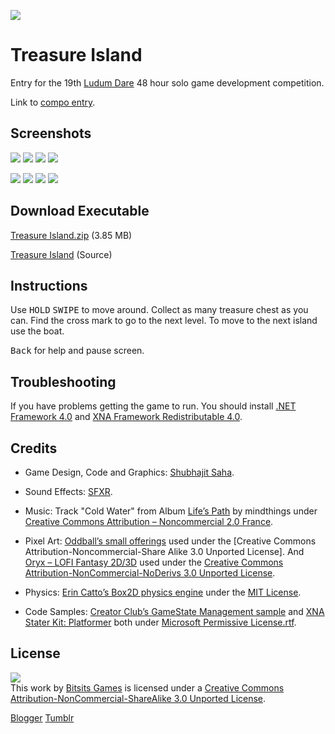 ![](https://github.com/Bitsits/Treasure-Island-Assets/raw/master/Windows%20Phone%20App/Treasure%20Island%20Mobile%20Small.png)

Treasure Island
===
Entry for the 19th [Ludum Dare] 48 hour solo game development competition.

Link to [compo entry].

Screenshots
---
![](https://github.com/Bitsits/Treasure-Island-Assets/raw/master/Windows%20Phone%20App/Treasure%20Island%20Screenshot%201.png)
![](https://github.com/Bitsits/Treasure-Island-Assets/raw/master/Windows%20Phone%20App/Treasure%20Island%20Screenshot%202.png)
![](https://github.com/Bitsits/Treasure-Island-Assets/raw/master/Windows%20Phone%20App/Treasure%20Island%20Screenshot%203.png)
![](https://github.com/Bitsits/Treasure-Island-Assets/raw/master/Windows%20Phone%20App/Treasure%20Island%20Screenshot%204.png)

![](https://github.com/Bitsits/Treasure-Island-Assets/raw/master/Windows%20Phone%20App/Treasure%20Island%20Screenshot%205.png)
![](https://github.com/Bitsits/Treasure-Island-Assets/raw/master/Windows%20Phone%20App/Treasure%20Island%20Screenshot%206.png)
![](https://github.com/Bitsits/Treasure-Island-Assets/raw/master/Windows%20Phone%20App/Treasure%20Island%20Screenshot%207.png)
![](https://github.com/Bitsits/Treasure-Island-Assets/raw/master/Windows%20Phone%20App/Treasure%20Island%20Screenshot%208.png)

Download Executable
---
[Treasure Island.zip][zip] (3.85 MB)

[Treasure Island][source] (Source)

Instructions
---
Use <kbd>HOLD</kbd> <kbd>SWIPE</kbd> to move around. Collect as many treasure chest as you can. Find the cross mark to go to the next level. To move to the next island use the boat.

<kbd>Back</kbd> for help and pause screen.

Troubleshooting
---
If you have problems getting the game to run. You should install [.NET Framework 4.0] and [XNA Framework Redistributable 4.0].

Credits
---
- Game Design, Code and Graphics: [Shubhajit Saha].

- Sound Effects: [SFXR](http://www.drpetter.se/project_sfxr.html).

- Music: Track "Cold Water" from Album [Life’s Path](http://www.jamendo.com/en/album/4219) by mindthings under [Creative Commons Attribution – Noncommercial 2.0 France].

- Pixel Art: [Oddball’s small offerings](http://forums.tigsource.com/index.php?topic=8834.0) used under the [Creative Commons Attribution-Noncommercial-Share Alike 3.0 Unported License]. And [Oryx – LOFI Fantasy 2D/3D](http://forums.tigsource.com/index.php?topic=8970.0) used under the [Creative Commons Attribution-NonCommercial-NoDerivs 3.0 Unported License].

- Physics: [Erin Catto’s Box2D physics engine](http://www.box2d.org/) under the [MIT License].

- Code Samples: [Creator Club’s GameState Management sample] and [XNA Stater Kit: Platformer] both under [Microsoft Permissive License.rtf].

License
---
[![](https://github.com/Bitsits/Treasure-Island-Assets/raw/master/Blog/cc.png)][Creative Commons Attribution-NonCommercial-ShareAlike 3.0 Unported License]  
This work by [Bitsits Games] is licensed under a [Creative Commons Attribution-NonCommercial-ShareAlike 3.0 Unported License].

[.NET Framework 4.0]: http://www.microsoft.com/en-in/download/details.aspx?id=17718
[XNA Framework Redistributable 4.0]: http://www.microsoft.com/en-in/download/details.aspx?id=20914

[Creator Club’s GameState Management sample]: http://creators.xna.com/en-US/samples/gamestatemanagement
[XNA Stater Kit: Platformer]: http://msdn.microsoft.com/en-us/library/dd254918.aspx
[Microsoft Permissive License.rtf]: http://creators.xna.com/downloads/?id=15

[MIT License]: http://www.opensource.org/licenses/mit-license.php
[Creative Commons Attribution – Noncommercial 2.0 France]:http://creativecommons.org/licenses/by-nc/2.0/fr/
[Creative Commons Attribution-NonCommercial-NoDerivs 3.0 Unported License]:http://creativecommons.org/licenses/by-nc-nd/3.0/
[Creative Commons Attribution-NonCommercial-ShareAlike 3.0 Unported License]: http://creativecommons.org/licenses/by-nc-sa/3.0/

[Bitsits Games]: https://bitsits.blogspot.com
[Shubhajit Saha]: https://suvozit.blogspot.com
[Maya Agarwal]: https://mayaagarwal.blogspot.com

[Ludum Dare]: http://www.ludumdare.com/compo/
[compo entry]: http://www.ludumdare.com/compo/ludum-dare-19/?action=rate&uid=3361
[zip]: https://github.com/Bitsits/Treasure-Island-Assets/raw/master/Windows%20Phone%20App/Treasure%20Island.zip
[source]: https://github.com/Bitsits/Treasure-Island-WP7

[Blogger](https://bitsits.blogspot.com/2010/12/treasure-island.html)
[Tumblr](https://bitsits.tumblr.com/post/96206086005/ludum-dare-19-6min-before-dead-line-did-it-at)
